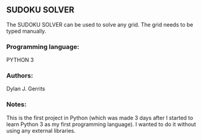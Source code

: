 ## SUDOKU SOLVER  
The SUDOKU SOLVER can be used to solve any grid.
The grid needs to be typed manually.

### Programming language:
PYTHON 3

### Authors:  
Dylan J. Gerrits

### Notes:  
This is the first project in Python (which was made 3 days after I started to learn Python 3 as my first programming language). I wanted to do it without using any external libraries.
